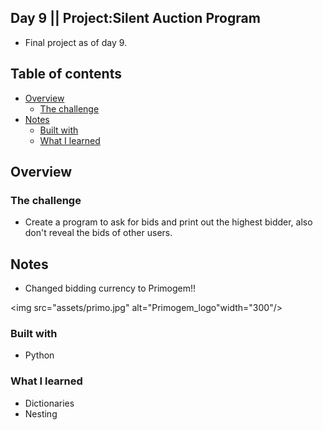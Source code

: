 ## Day 9 || Project:Silent Auction Program
- Final project as of day 9.

## Table of contents

- [Overview](#overview)
  - [The challenge](#the-challenge)
- [Notes](#notes)
  - [Built with](#built-with)
  - [What I learned](#what-i-learned)

## Overview

### The challenge

- Create a program to ask for bids and print out the highest bidder, also don't reveal the bids of other users.

## Notes

- Changed bidding currency to Primogem!!

<img src="assets/primo.jpg" alt="Primogem_logo"width="300"/>

### Built with

- Python

### What I learned
- Dictionaries 
- Nesting